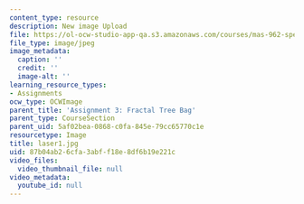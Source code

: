 ```yaml
---
content_type: resource
description: New image Upload
file: https://ol-ocw-studio-app-qa.s3.amazonaws.com/courses/mas-962-special-topics-new-textiles-spring-2010/87b04ab26cfa3abff18e8df6b19e221c_laser1.jpg
file_type: image/jpeg
image_metadata:
  caption: ''
  credit: ''
  image-alt: ''
learning_resource_types:
- Assignments
ocw_type: OCWImage
parent_title: 'Assignment 3: Fractal Tree Bag'
parent_type: CourseSection
parent_uid: 5af02bea-0868-c0fa-845e-79cc65770c1e
resourcetype: Image
title: laser1.jpg
uid: 87b04ab2-6cfa-3abf-f18e-8df6b19e221c
video_files:
  video_thumbnail_file: null
video_metadata:
  youtube_id: null
---
```

